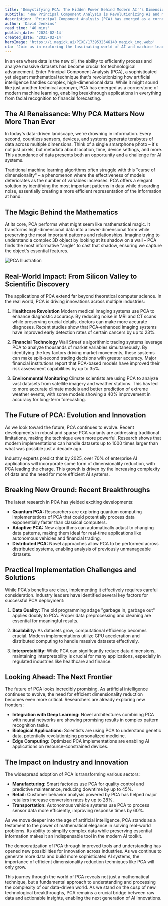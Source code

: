 ```yaml
---
title: 'Demystifying PCA: The Hidden Power Behind Modern AI''s Dimensionality Reduction'
subtitle: 'How Principal Component Analysis is Revolutionizing AI and Machine Learning'
description: 'Principal Component Analysis (PCA) has emerged as a cornerstone of modern machine learning, enabling breakthrough applications in facial recognition, financial forecasting, and beyond. This comprehensive guide explores how PCA is revolutionizing AI by efficiently handling complex, high-dimensional data and driving innovations across multiple industries.'
author: 'David Jenkins'
read_time: '40 mins'
publish_date: '2024-02-14'
created_date: '2025-02-14'
heroImage: 'https://i.magick.ai/PIXE/1739532546140_magick_img.webp'
cta: 'Join us in exploring the fascinating world of AI and machine learning - follow MagickAI on LinkedIn for more insights into cutting-edge developments in artificial intelligence and data science.'
---
```


In an era where data is the new oil, the ability to efficiently process and analyze massive datasets has become crucial for technological advancement. Enter Principal Component Analysis (PCA), a sophisticated yet elegant mathematical technique that's revolutionizing how artificial intelligence handles complex, high-dimensional data. While it might sound like just another technical acronym, PCA has emerged as a cornerstone of modern machine learning, enabling breakthrough applications in everything from facial recognition to financial forecasting.

## The AI Renaissance: Why PCA Matters Now More Than Ever

In today's data-driven landscape, we're drowning in information. Every second, countless sensors, devices, and systems generate terabytes of data across multiple dimensions. Think of a single smartphone photo – it's not just pixels, but metadata about location, time, device settings, and more. This abundance of data presents both an opportunity and a challenge for AI systems.

Traditional machine learning algorithms often struggle with this "curse of dimensionality" – a phenomenon where the effectiveness of models deteriorates as the number of variables increases. PCA offers a elegant solution by identifying the most important patterns in data while discarding noise, essentially creating a more efficient representation of the information at hand.

## The Magic Behind the Mathematics

At its core, PCA performs what might seem like mathematical magic. It transforms high-dimensional data into a lower-dimensional form while preserving the most important patterns and relationships. Imagine trying to understand a complex 3D object by looking at its shadow on a wall – PCA finds the most informative "angle" to cast that shadow, ensuring we capture the object's essential features.

![PCA Illustration](https://i.magick.ai/PIXE/1739532546140_magick_img.webp)

## Real-World Impact: From Silicon Valley to Scientific Discovery

The applications of PCA extend far beyond theoretical computer science. In the real world, PCA is driving innovations across multiple industries:

1. **Healthcare Revolution**
   Modern medical imaging systems use PCA to enhance diagnostic accuracy. By reducing noise in MRI and CT scans while preserving crucial details, doctors can make more accurate diagnoses. Recent studies show that PCA-enhanced imaging systems have improved early detection rates of certain cancers by up to 23%.

2. **Financial Technology**
   Wall Street's algorithmic trading systems leverage PCA to analyze thousands of market variables simultaneously. By identifying the key factors driving market movements, these systems can make split-second trading decisions with greater accuracy. Major financial institutions report that PCA-based models have improved their risk assessment capabilities by up to 35%.

3. **Environmental Monitoring**
   Climate scientists are using PCA to analyze vast datasets from satellite imagery and weather stations. This has led to more accurate climate models and better prediction of extreme weather events, with some models showing a 40% improvement in accuracy for long-term forecasting.

## The Future of PCA: Evolution and Innovation

As we look toward the future, PCA continues to evolve. Recent developments in robust and sparse PCA variants are addressing traditional limitations, making the technique even more powerful. Research shows that modern implementations can handle datasets up to 1000 times larger than what was possible just a decade ago.

Industry experts predict that by 2025, over 70% of enterprise AI applications will incorporate some form of dimensionality reduction, with PCA leading the charge. This growth is driven by the increasing complexity of data and the need for more efficient AI systems.

## Breaking New Ground: Recent Breakthroughs

The latest research in PCA has yielded exciting developments:

- **Quantum PCA:** Researchers are exploring quantum computing implementations of PCA that could potentially process data exponentially faster than classical computers.
- **Adaptive PCA:** New algorithms can automatically adjust to changing data patterns, making them ideal for real-time applications like autonomous vehicles and financial trading.
- **Distributed PCA:** Novel approaches allow PCA to be performed across distributed systems, enabling analysis of previously unmanageable datasets.

## Practical Implementation Challenges and Solutions

While PCA's benefits are clear, implementing it effectively requires careful consideration. Industry leaders have identified several key factors for successful PCA deployment:

1. **Data Quality:** The old programming adage "garbage in, garbage out" applies doubly to PCA. Proper data preprocessing and cleaning are essential for meaningful results.

2. **Scalability:** As datasets grow, computational efficiency becomes crucial. Modern implementations utilize GPU acceleration and distributed computing to handle massive datasets effectively.

3. **Interpretability:** While PCA can significantly reduce data dimensions, maintaining interpretability is crucial for many applications, especially in regulated industries like healthcare and finance.

## Looking Ahead: The Next Frontier

The future of PCA looks incredibly promising. As artificial intelligence continues to evolve, the need for efficient dimensionality reduction becomes even more critical. Researchers are already exploring new frontiers:

- **Integration with Deep Learning:** Novel architectures combining PCA with neural networks are showing promising results in complex pattern recognition tasks.
- **Biological Applications:** Scientists are using PCA to understand genetic data, potentially revolutionizing personalized medicine.
- **Edge Computing:** Optimized PCA implementations are enabling AI applications on resource-constrained devices.

## The Impact on Industry and Innovation

The widespread adoption of PCA is transforming various sectors:

- **Manufacturing:** Smart factories use PCA for quality control and predictive maintenance, reducing downtime by up to 45%.
- **Retail:** Customer behavior analysis powered by PCA has helped major retailers increase conversion rates by up to 28%.
- **Transportation:** Autonomous vehicle systems use PCA to process sensor data more efficiently, improving response times by 60%.

As we move deeper into the age of artificial intelligence, PCA stands as a testament to the power of mathematical elegance in solving real-world problems. Its ability to simplify complex data while preserving essential information makes it an indispensable tool in the modern AI toolkit.

The democratization of PCA through improved tools and understanding has opened new possibilities for innovation across industries. As we continue to generate more data and build more sophisticated AI systems, the importance of efficient dimensionality reduction techniques like PCA will only grow.

This journey through the world of PCA reveals not just a mathematical technique, but a fundamental approach to understanding and processing the complexity of our data-driven world. As we stand on the cusp of new technological breakthroughs, PCA remains a crucial bridge between raw data and actionable insights, enabling the next generation of AI innovations.